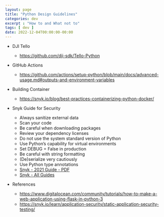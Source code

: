```yaml
---
layout: page
title: "Python Design Guidelines"
categories: dev
excerpt : "How to and What not to"
tags: [ dev ]
date: 2022-12-04T00:00:00-00:00
---
```



* DJI Tello 
  * https://github.com/dji-sdk/Tello-Python
  
* GitHub Actions 
  * https://github.com/actions/setup-python/blob/main/docs/advanced-usage.md#outputs-and-environment-variables

* Building Container
  * https://snyk.io/blog/best-practices-containerizing-python-docker/

* Snyk Guide for Security
  * Always sanitize external data
  *  Scan your code
  * Be careful when downloading packages
  *  Review your dependency licenses
  *  Do not use the system standard version of Python
  *  Use Python’s capability for virtual environments
  *  Set DEBUG = False in production
  *  Be careful with string formatting
  *  (De)serialize very cautiously
  *  Use Python type annotations
  * [Snyk - 2021 Guide - PDF](https://snyk.io/wp-content/uploads/cheat-sheet-python-security-2021.pdf)
  * [Snyk - All Guides](https://snyk.io/security-resources/cheat-sheet/)


* References
  * https://www.digitalocean.com/community/tutorials/how-to-make-a-web-application-using-flask-in-python-3
  * https://snyk.io/learn/application-security/static-application-security-testing/